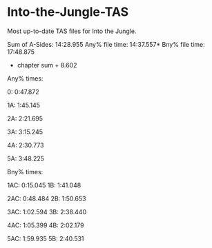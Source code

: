 # Into-the-Jungle-TAS
Most up-to-date TAS files for Into the Jungle.

Sum of A-Sides:    14:28.955
Any% file time:    14:37.557*
Bny% file time:    17:48.875
* chapter sum + 8.602

Any% times:

0:  0:47.872

1A: 1:45.145

2A: 2:21.695

3A: 3:15.245

4A: 2:30.773

5A: 3:48.225


Bny% times:

1AC: 0:15.045
1B:  1:41.048

2AC: 0:48.484
2B:  1:50.653

3AC: 1:02.594
3B:  2:38.440

4AC: 1:05.399
4B:  2:02.179

5AC: 1:59.935
5B:  2:40.531